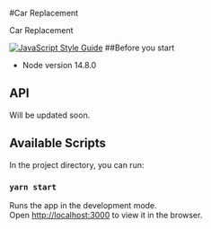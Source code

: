 #Car Replacement

Car Replacement

[![JavaScript Style Guide](https://img.shields.io/badge/code_style-standard-brightgreen.svg)](https://standardjs.com)
##Before you start 
* Node version 14.8.0

## API
Will be updated soon.

## Available Scripts
In the project directory, you can run:

### `yarn start`

Runs the app in the development mode.<br />
Open [http://localhost:3000](http://localhost:3000) to view it in the browser.
